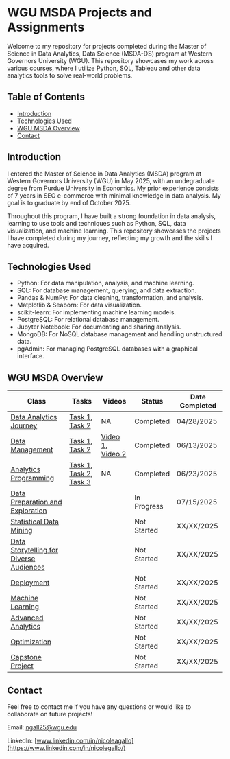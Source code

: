 # WGU MSDA Projects and Assignments

Welcome to my repository for projects completed during the Master of Science in Data Analytics, Data Science (MSDA-DS) program at Western Governors University (WGU). This repository showcases my work across various courses, where I utilize Python, SQL, Tableau and other data analytics tools to solve real-world problems.

## Table of Contents

- [Introduction](#introduction)
- [Technologies Used](#technologies-used)
- [WGU MSDA Overview](#wgu-msda-overview)
- [Contact](#contact)

## Introduction

I entered the Master of Science in Data Analytics (MSDA) program at Western Governors University (WGU) in May 2025, with an undegraduate degree from Purdue University in Economics. My prior experience consists of 7 years in SEO e-commerce with minimal knowledge in data analysis. My goal is to graduate by end of October 2025.

Throughout this program, I have built a strong foundation in data analysis, learning to use tools and techniques such as Python, SQL, data visualization, and machine learning. This repository showcases the projects I have completed during my journey, reflecting my growth and the skills I have acquired.

## Technologies Used

- Python: For data manipulation, analysis, and machine learning.
- SQL: For database management, querying, and data extraction.
- Pandas & NumPy: For data cleaning, transformation, and analysis.
- Matplotlib & Seaborn: For data visualization.
- scikit-learn: For implementing machine learning models.
- PostgreSQL: For relational database management.
- Jupyter Notebook: For documenting and sharing analysis.
- MongoDB: For NoSQL database management and handling unstructured data.
- pgAdmin: For managing PostgreSQL databases with a graphical interface.


## WGU MSDA Overview

| Class                                           | Tasks                     | Videos                    | Status      | Date Completed |
|-------------------------------------------------|---------------------------|---------------------------|-------------|----------------|
| [Data Analytics Journey](D596%20-%20Data%20Analytics%20Journey/README.md)                          | [Task 1](D596%20-%20Data%20Analytics%20Journey/D596_Task1), [Task 2](D596%20-%20Data%20Analytics%20Journey/D596_Task2)    | NA                        | Completed   | 04/28/2025       |
| [Data Management](D597%20-%20Data%20Management/README.md)                                 | [Task 1](HOLD.pdf), [Task 2](HOLD.pdf)            | [Video 1](HOLD), [Video 2](HOLD)          | Completed   | 06/13/2025     |
| [Analytics Programming](Analytics%20Programming/README.md)                           | [Task 1](HOLD.pdf), [Task 2](HOLD), [Task 3](HOLD.pdf)    | NA                        | Completed   | 06/23/2025      |
| [Data Preparation and Exploration](Data%20Preparation%20and%20Exploration/README.md)                |     |  | In Progress | 07/15/2025     |
| [Statistical Data Mining](Statistical%20Data%20Mining/README.md)                         |                           |                           | Not Started | XX/XX/2025     |
| [Data Storytelling for Diverse Audiences](Data%20Storytelling%20for%20Diverse%20Audiences/README.md)         |                           |                           | Not Started | XX/XX/2025     |
| [Deployment](Deployment/README.md)                                      |                           |                           | Not Started | XX/XX/2025     |
| [Machine Learning](Machine%20Learning/README.md)                              |                           |                           | Not Started | XX/XX/2025     |
| [Advanced Analytics](Advanced%20Analytics/README.md)                              |                           |                           | Not Started | XX/XX/2025     |
| [Optimization](Optimization/README.md)                                    |                           |                           | Not Started | XX/XX/2025     |  
| [Capstone Project](Capstone%20Project/README.md)                                |                           |                           | Not Started | XX/XX/2025     |


## Contact 

Feel free to contact me if you have any questions or would like to collaborate on future projects! 

Email: ngall25@wgu.edu

LinkedIn: [www.linkedin.com/in/nicoleagallo](https://www.linkedin.com/in/nicolegallo/)
